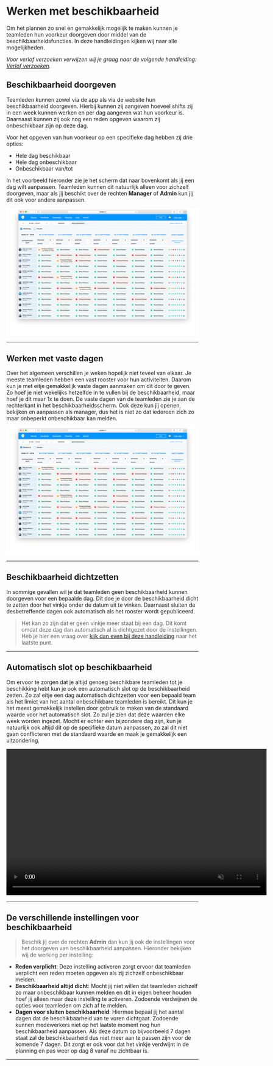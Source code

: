 # Werken met beschikbaarheid

Om het plannen zo snel en gemakkelijk mogelijk te maken kunnen je teamleden hun voorkeur doorgeven door middel van de beschikbaarheidsfuncties. In deze handleidingen kijken wij naar alle mogelijkheden. 

*Voor verlof verzoeken verwijzen wij je graag naar de volgende handleiding: [Verlof verzoeken](/verlofAccorderen).*


## Beschikbaarheid doorgeven
Teamleden kunnen zowel via de app als via de website hun beschikbaarheid doorgeven. Hierbij kunnen zij aangeven hoeveel shifts zij in een week kunnen werken en per dag aangeven wat hun voorkeur is. Daarnaast kunnen zij ook nog een reden opgeven waarom zij onbeschikbaar zijn op deze dag. 

Voor het opgeven van hun voorkeur op een specifieke dag hebben zij drie opties:
* Hele dag beschikbaar
* Hele dag onbeschikbaar
* Onbeschikbaar van/tot

In het voorbeeld hieronder zie je het scherm dat naar bovenkomt als jij een dag wilt aanpassen. Teamleden kunnen dit natuurlijk alleen voor zichzelf doorgeven, maar als jij beschikt over de rechten **Manager** of **Admin** kun jij dit ook voor andere aanpassen.

<img src="/assets/beschikbaarheidDoorgeven.png" onmouseover="this.src='/assets/beschikbaarheidDoorgeven1.png'" onmouseout="this.src='/assets/beschikbaarheidDoorgeven.png'" />

---


## Werken met vaste dagen
Over het algemeen verschillen je weken hopelijk niet teveel van elkaar. Je meeste teamleden hebben een vast rooster voor hun activiteiten. Daarom kun je met eitje gemakkelijk vaste dagen aanmaken om dit door te geven. Zo hoef je niet wekelijks hetzelfde in te vullen bij de beschikbaarheid, maar hoef je dit maar 1x te doen. De vaste dagen van de teamleden zie je aan de rechterkant in het beschikbaarheidsscherm. Ook deze kun jij openen, bekijken en aanpassen als manager, dus het is niet zo dat iedereen zich zo maar onbeperkt onbeschikbaar kan melden.

<img src="/assets/beschikbaarheidDoorgeven.png" onmouseover="this.src='/assets/vaste-dagen.png'" onmouseout="this.src='/assets/beschikbaarheidDoorgeven.png'" />



---


## Beschikbaarheid dichtzetten
In sommige gevallen wil je dat teamleden geen beschikbaarheid kunnen doorgeven voor een bepaalde dag. Dit doe je door de beschikbaarheid dicht te zetten door het vinkje onder de datum uit te vinken. Daarnaast sluiten de desbetreffende dagen ook automatisch als het rooster wordt gepubliceerd.

> Het kan zo zijn dat er geen vinkje meer staat bij een dag. Dit komt omdat deze dag dan automatisch al is dichtgezet door de instellingen. Heb je hier een vraag over [kijk dan even bij deze handleiding](werken-met-beschikbaarheid?id=de-verschillende-instellingen-voor-beschikbaarheid) naar het laatste punt.



---


## Automatisch slot op beschikbaarheid
Om ervoor te zorgen dat je altijd genoeg beschikbare teamleden tot je beschikking hebt kun je ook een automatisch slot op de beschikbaarheid zetten. Zo zal eitje een dag automatisch dichtzetten voor een bepaald team als het limiet van het aantal onbeschikbare teamleden is bereikt. Dit kun je het meest gemakkelijk instellen door gebruik te maken van de standaard waarde voor het automatisch slot. Zo zul je zien dat deze waarden elke week worden ingezet. Mocht er echter een bijzondere dag zijn, kun je natuurlijk ook altijd dit op de specifieke datum aanpassen, zo zal dit niet gaan conflicteren met de standaard waarde en maak je gemakkelijk een uitzondering. 

<video controls
       muted 
       src="/assets/standaardWaardeSlot.mov"
       width="683"
       height="384">
</video> 


---


## De verschillende instellingen voor beschikbaarheid

> Beschik jij over de rechten **Admin** dan kun jij ook de instellingen voor het doorgeven van beschikbaarheid aanpassen. Hieronder bekijken wij de werking per instelling:
* **Reden verplicht**: Deze instelling activeren zorgt ervoor dat teamleden verplicht een reden moeten opgeven als zij zichzelf onbeschikbaar melden. 
* **Beschikbaarheid altijd dicht**: Mocht jij niet willen dat teamleden zichzelf zo maar onbeschikbaar kunnen melden en dit in eigen beheer houden hoef jij alleen maar deze instelling te activeren. Zodoende verdwijnen de opties voor teamleden om zich af te melden.
* **Dagen voor sluiten beschikbaarheid**: Hiermee bepaal jij het aantal dagen dat de beschikbaarheid van te voren dichtgaat. Zodoende kunnen medewerkers niet op het laatste moment nog hun beschikbaarheid aanpassen. Als deze datum op bijvoorbeeld 7 dagen staat zal de beschikbaarheid dus niet meer aan te passen zijn voor de komende 7 dagen. Dit zorgt er ook voor dat het vinkje verdwijnt in de planning en pas weer op dag 8 vanaf nu zichtbaar is. 


---
